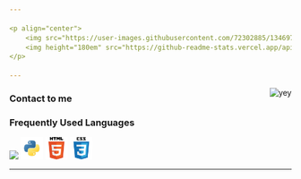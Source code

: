 ```yaml
---

<p align="center">
    <img src="https://user-images.githubusercontent.com/72302885/134697005-5d8abcae-3882-4da4-bd67-141213eb2495.gif">
    <img height="180em" src="https://github-readme-stats.vercel.app/api?username=Noxerek&show_icons=true&theme=algolia&include_all_commits=true&count_private=true"/>
</p>

---
```

<img alt="yey" src="https://discord.c99.nl/widget/theme-4/889593573866094712.png" align="right"/>

### Contact to me

### Frequently Used Languages
<code><img height="40" src="https://brandslogos.com/wp-content/uploads/images/large/java-logo-1.png"></code>
<code><img height="40" src="https://raw.githubusercontent.com/github/explore/5c058a388828bb5fde0bcafd4bc867b5bb3f26f3/topics/python/python.png"></code>
<code><img height="40" src="https://raw.githubusercontent.com/github/explore/5c058a388828bb5fde0bcafd4bc867b5bb3f26f3/topics/html/html.png"></code>
<code><img height="40" src="https://raw.githubusercontent.com/github/explore/5c058a388828bb5fde0bcafd4bc867b5bb3f26f3/topics/css/css.png"></code>

---
